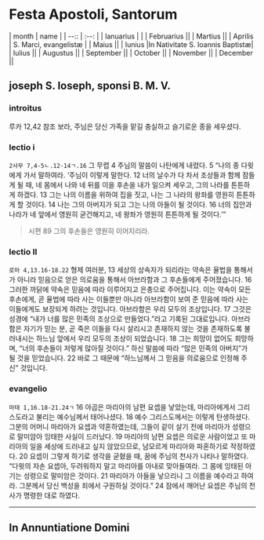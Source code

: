 # Festa Apostoli, Santorum
| month | name |
| --:: | :--: |
| Ianuarius |  |
| Februarius ||
| Martius ||
| Aprilis | S. Marci, evangelistæ |
| Maius ||
| Iunius |In Nativitate S. Ioannis Baptistæ|
| Iulius ||
| Augustus ||
| September ||
| October ||
| November ||
| December ||



## joseph S. Ioseph, sponsi B. M. V.
### introitus
루카 12,42 참조
보라, 주님은 당신 가족을 맡길 충실하고 슬기로운 종을 세우셨다.
### lectio i 
`2사무 7,4-5ㄴ.12-14ㄱ.16`
그 무렵 4 주님의 말씀이 나탄에게 내렸다.
5 “나의 종 다윗에게 가서 말하여라. ‘주님이 이렇게 말한다.
12 너의 날수가 다 차서 조상들과 함께 잠들게 될 때,
네 몸에서 나와 네 뒤를 이을 후손을 내가 일으켜 세우고,
그의 나라를 튼튼하게 하겠다.
13 그는 나의 이름을 위하여 집을 짓고,
나는 그 나라의 왕좌를 영원히 튼튼하게 할 것이다.
14 나는 그의 아버지가 되고 그는 나의 아들이 될 것이다.
16 너의 집안과 나라가 네 앞에서 영원히 굳건해지고,
네 왕좌가 영원히 튼튼하게 될 것이다.’”

> 시편 89 그의 후손들은 영원히 이어지리라.

### lectio II
`로마 4,13.16-18.22`
형제 여러분, 13 세상의 상속자가 되리라는 약속은
율법을 통해서가 아니라 믿음으로 얻은 의로움을 통해서
아브라함과 그 후손들에게 주어졌습니다.
16 그러한 까닭에 약속은 믿음에 따라 이루어지고 은총으로 주어집니다.
이는 약속이 모든 후손에게, 곧 율법에 따라 사는 이들뿐만 아니라
아브라함이 보여 준 믿음에 따라 사는 이들에게도 보장되게 하려는 것입니다.
아브라함은 우리 모두의 조상입니다.
17 그것은 성경에
“내가 너를 많은 민족의 조상으로 만들었다.”라고 기록된 그대로입니다.
아브라함은 자기가 믿는 분, 곧 죽은 이들을 다시 살리시고
존재하지 않는 것을 존재하도록 불러내시는 하느님 앞에서
우리 모두의 조상이 되었습니다.
18 그는 희망이 없어도 희망하며,
“너의 후손들이 저렇게 많아질 것이다.” 하신 말씀에 따라
“많은 민족의 아버지”가 될 것을 믿었습니다.
22 바로 그 때문에 “하느님께서 그 믿음을 의로움으로 인정해 주신” 것입니다.


### evangelio
`마태 1,16.18-21.24ㄱ`
16 야곱은 마리아의 남편 요셉을 낳았는데,
마리아에게서 그리스도라고 불리는 예수님께서 태어나셨다.
18 예수 그리스도께서는 이렇게 탄생하셨다.
그분의 어머니 마리아가 요셉과 약혼하였는데,
그들이 같이 살기 전에 마리아가 성령으로 말미암아 잉태한 사실이 드러났다.
19 마리아의 남편 요셉은 의로운 사람이었고
또 마리아의 일을 세상에 드러내고 싶지 않았으므로,
남모르게 마리아와 파혼하기로 작정하였다.
20 요셉이 그렇게 하기로 생각을 굳혔을 때,
꿈에 주님의 천사가 나타나 말하였다.
“다윗의 자손 요셉아, 두려워하지 말고 마리아를 아내로 맞아들여라.
그 몸에 잉태된 아기는 성령으로 말미암은 것이다.
21 마리아가 아들을 낳으리니 그 이름을 예수라고 하여라.
그분께서 당신 백성을 죄에서 구원하실 것이다.”
24 잠에서 깨어난 요셉은 주님의 천사가 명령한 대로 하였다.


----


## In Annuntiatione Domini